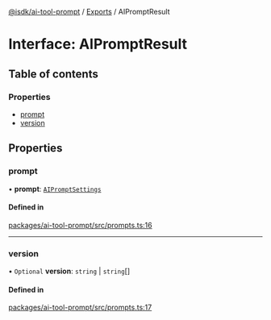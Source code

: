 [@isdk/ai-tool-prompt](../README.md) / [Exports](../modules.md) / AIPromptResult

# Interface: AIPromptResult

## Table of contents

### Properties

- [prompt](AIPromptResult.md#prompt)
- [version](AIPromptResult.md#version)

## Properties

### prompt

• **prompt**: [`AIPromptSettings`](AIPromptSettings.md)

#### Defined in

[packages/ai-tool-prompt/src/prompts.ts:16](https://github.com/isdk/ai-tool-prompt.js/blob/350c8247bf6f972567153d3ee1f1feb7f705aa71/src/prompts.ts#L16)

___

### version

• `Optional` **version**: `string` \| `string`[]

#### Defined in

[packages/ai-tool-prompt/src/prompts.ts:17](https://github.com/isdk/ai-tool-prompt.js/blob/350c8247bf6f972567153d3ee1f1feb7f705aa71/src/prompts.ts#L17)
